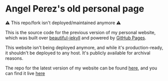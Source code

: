 # Angel Perez's old personal page

⚠️ This repo/fork isn't deployed/maintained anymore ⚠️

This is the source code for the previous version of my personal website, which was built over [beautiful-jekyll](https://github.com/daattali/beautiful-jekyll) and powered by [GitHub Pages](https://pages.github.com/).

This website isn't being deployed anymore, and while it's production-ready, it shouldn't be deployed to any host. It's publicly available for archival reasons.

The repo for the latest version of my website can be found [here](https://github.com/aitbw/aitbw.github.io), and you can find it live [here](https://aitbw.codes)

